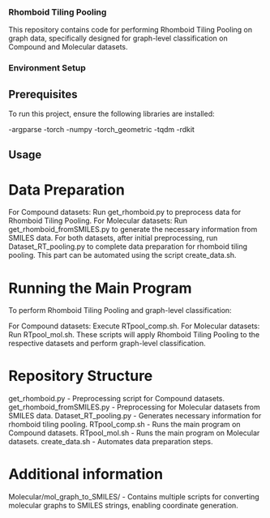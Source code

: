 
### Rhomboid Tiling Pooling
This repository contains code for performing Rhomboid Tiling Pooling on graph data, specifically designed for graph-level classification on Compound and Molecular datasets.

### Environment Setup
## Prerequisites
To run this project, ensure the following libraries are installed:

-argparse
-torch
-numpy
-torch_geometric
-tqdm
-rdkit

## Usage
# Data Preparation

For Compound datasets: Run get_rhomboid.py to preprocess data for Rhomboid Tiling Pooling.
For Molecular datasets: Run get_rhomboid_fromSMILES.py to generate the necessary information from SMILES data.
For both datasets, after initial preprocessing, run Dataset_RT_pooling.py to complete data preparation for rhomboid tiling pooling. This part can be automated using the script create_data.sh.

# Running the Main Program

To perform Rhomboid Tiling Pooling and graph-level classification:

For Compound datasets: Execute RTpool_comp.sh.
For Molecular datasets: Run RTpool_mol.sh.
These scripts will apply Rhomboid Tiling Pooling to the respective datasets and perform graph-level classification.

# Repository Structure
get_rhomboid.py - Preprocessing script for Compound datasets.
get_rhomboid_fromSMILES.py - Preprocessing for Molecular datasets from SMILES data.
Dataset_RT_pooling.py - Generates necessary information for rhomboid tiling pooling.
RTpool_comp.sh - Runs the main program on Compound datasets.
RTpool_mol.sh - Runs the main program on Molecular datasets.
create_data.sh - Automates data preparation steps.

# Additional information
Molecular/mol_graph_to_SMILES/ - Contains multiple scripts for converting molecular graphs to SMILES strings, enabling coordinate generation.
